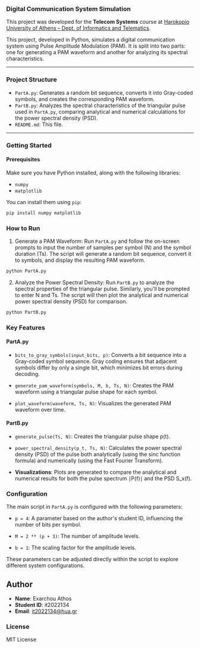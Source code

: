 ### Digital Communication System Simulation

This project was developed for the **Telecom Systems** course at [Harokopio University of Athens – Dept. of Informatics and Telematics](https://www.dit.hua.gr).

This project, developed in Python, simulates a digital communication system using Pulse Amplitude Modulation (PAM). It is split into two parts: one for generating a PAM waveform and another for analyzing its spectral characteristics.

---

### Project Structure

* `PartA.py`: Generates a random bit sequence, converts it into Gray-coded symbols, and creates the corresponding PAM waveform.
* `PartB.py`: Analyzes the spectral characteristics of the triangular pulse used in `PartA.py`, comparing analytical and numerical calculations for the power spectral density (PSD).
* `README.md`: This file.

---

### Getting Started

#### Prerequisites
Make sure you have Python installed, along with the following libraries:
* `numpy`
* `matplotlib`

You can install them using `pip`:
```bash
pip install numpy matplotlib
```

### How to Run

1. Generate a PAM Waveform:
Run `PartA.py` and follow the on-screen prompts to input the number of samples per symbol (N) and the symbol duration (Ts). The script will generate a random bit sequence, convert it to symbols, and display the resulting PAM waveform.
```bash
python PartA.py
```

2. Analyze the Power Spectral Density:
Run `PartB.py` to analyze the spectral properties of the triangular pulse. Similarly, you'll be prompted to enter N and Ts. The script will then plot the analytical and numerical power spectral density (PSD) for comparison.
```bash
python PartB.py
```

### Key Features
#### PartA.py
- `bits_to_gray_symbols(input_bits, p)`: Converts a bit sequence into a Gray-coded symbol sequence. Gray coding ensures that adjacent symbols differ by only a single bit, which minimizes bit errors during decoding.

- `generate_pam_waveform(symbols, M, b, Ts, N)`: Creates the PAM waveform using a triangular pulse shape for each symbol.

- `plot_waveform(waveform, Ts, N)`: Visualizes the generated PAM waveform over time.

#### PartB.py
- `generate_pulse(Ts, N)`: Creates the triangular pulse shape p(t).

- `power_spectral_density(p_t, Ts, N)`: Calculates the power spectral density (PSD) of the pulse both analytically (using the sinc function formula) and numerically (using the Fast Fourier Transform).

- **Visualizations**: Plots are generated to compare the analytical and numerical results for both the pulse spectrum ∣P(f)∣ and the PSD S_x(f).

### Configuration
The main script in `PartA.py` is configured with the following parameters:

- `p = 4`: A parameter based on the author's student ID, influencing the number of bits per symbol.

- `M = 2 ** (p + 3)`: The number of amplitude levels.

- `b = 1`: The scaling factor for the amplitude levels.

These parameters can be adjusted directly within the script to explore different system configurations.

## Author

- **Name**: Exarchou Athos
- **Student ID**: it2022134
- **Email**: it2022134@hua.gr

### License

MIT License
